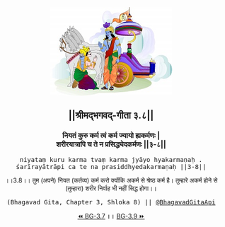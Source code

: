 <center><img src="../../asset/BG.png" alt="#API #bhagavadgitaapi #slok #nodejs #js #api #gitaapi #krishna #hinduism #vedic #ISKCON #shreemadbhagavadgita #technology"/>
<h2>||श्रीमद्‍भगवद्‍-गीता ३.८||</h2>
<h3>नियतं कुरु कर्म त्वं कर्म ज्यायो ह्यकर्मणः |<br/>शरीरयात्रापि च ते न प्रसिद्ध्येदकर्मणः ||३-८||</h3>
<pre>niyataṃ kuru karma tvaṃ karma jyāyo hyakarmaṇaḥ .<br/>śarīrayātrāpi ca te na prasiddhyedakarmaṇaḥ ||3-8||</pre>
<p>।।3.8।। तुम (अपने) नियत (कर्तव्य) कर्म करो क्योंकि अकर्म से श्रेष्ठ कर्म है। तुम्हारे अकर्म होने से (तुम्हारा) शरीर निर्वाह भी नहीं सिद्ध होगा।।</p>
<pre>(Bhagavad Gita, Chapter 3, Shloka 8) || <a href="https://twitter.com/bhagavadgitaapi">@BhagavadGitaApi</a></pre><a href="../../3/7">⏪  BG-3.7</a><b>        ।।        </b><a href="../../3/9">BG-3.9  ⏩</a></center></center>